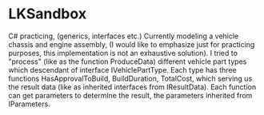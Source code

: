 # LKSandbox
C# practicing, (generics, interfaces etc.)
Currently modeling a vehicle chassis and engine assembly, (I would like to emphasize just for practicing purposes, this implementation is not an exhaustive solution). I tried to "process" (like as the function ProduceData) different vehicle part types which descendant of interface IVehiclePartType. Each type has three functions HasApprovalToBuild, BuildDuration, TotalCost, which serving us the result data (like as inherited interfaces from IResultData). Each function can get parameters to determine the result, the parameters inherited from IParameters. 
